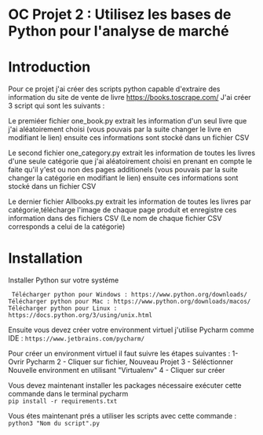 # OC Projet 2 : Utilisez les bases de Python pour l'analyse de marché

# Introduction 
Pour ce projet j'ai créer des scripts python capable d'extraire des information du site de vente de livre https://books.toscrape.com/ 
J'ai créer 3 script qui sont les suivants : 

Le premiéer fichier one_book.py extrait les information d'un seul livre que j'ai aléatoirement choisi (vous pouvais par la suite changer le livre en modifiant le lien)
ensuite ces informations sont stocké dans un fichier CSV

Le second fichier one_category.py extrait les information de toutes les livres d'une seule catégorie que j'ai aléatoirement choisi en prenant en compte le faite qu'il y'est ou non des pages additionels (vous pouvais par la suite changer la catégorie en modifiant le lien)
ensuite ces informations sont stocké dans un fichier CSV

Le dernier fichier Allbooks.py extrait les information de toutes les livres par catégorie,télécharge l'image de chaque page produit et enregistre ces information dans des fichiers CSV (Le nom de chaque fichier CSV corresponds a celui de la catégorie)  


# Installation 

Installer Python sur votre systéme

``` Télécharger python pour Windows : https://www.python.org/downloads/```
```Télécharger python pour Mac : https://www.python.org/downloads/macos/```
```Télécharger python pour Linux : https://docs.python.org/3/using/unix.html```


Ensuite vous devez créer votre environment virtuel j'utilise Pycharm comme IDE : 
```https://www.jetbrains.com/pycharm/```

Pour créer un environment virtuel il faut suivre les étapes suivantes : 
1- Ovrir Pycharm 
2 - Cliquer sur fichier, Nouveau Projet 
3 - Séléctionner Nouvelle environment en utilisant "Virtualenv"
4 - Cliquer sur créer 

Vous devez maintenant installer les packages nécessaire exécuter cette commande dans le terminal pycharm   
```pip install -r requirements.txt```

Vous étes maintenant prés a utiliser les scripts avec cette commande : 
```python3 "Nom du script".py```


